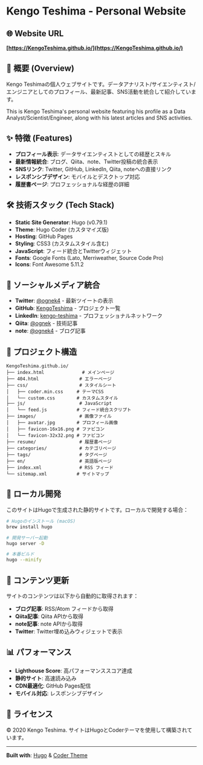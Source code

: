 # Kengo Teshima - Personal Website

## 🌐 Website URL
**[https://KengoTeshima.github.io/](https://KengoTeshima.github.io/)**

## 📖 概要 (Overview)

Kengo Teshimaの個人ウェブサイトです。データアナリスト/サイエンティスト/エンジニアとしてのプロフィール、最新記事、SNS活動を統合して紹介しています。

This is Kengo Teshima's personal website featuring his profile as a Data Analyst/Scientist/Engineer, along with his latest articles and SNS activities.

## ✨ 特徴 (Features)

- **プロフィール表示**: データサイエンティストとしての経歴とスキル
- **最新情報統合**: ブログ、Qiita、note、Twitter投稿の統合表示
- **SNSリンク**: Twitter, GitHub, LinkedIn, Qiita, noteへの直接リンク  
- **レスポンシブデザイン**: モバイルとデスクトップ対応
- **履歴書ページ**: プロフェッショナルな経歴の詳細

## 🛠️ 技術スタック (Tech Stack)

- **Static Site Generator**: Hugo (v0.79.1)
- **Theme**: Hugo Coder (カスタマイズ版)
- **Hosting**: GitHub Pages
- **Styling**: CSS3 (カスタムスタイル含む)
- **JavaScript**: フィード統合とTwitterウィジェット
- **Fonts**: Google Fonts (Lato, Merriweather, Source Code Pro)
- **Icons**: Font Awesome 5.11.2

## 📱 ソーシャルメディア統合

- **Twitter**: [@ognek4](https://twitter.com/ognek4/) - 最新ツイートの表示
- **GitHub**: [KengoTeshima](https://github.com/KengoTeshima/) - プロジェクト一覧
- **LinkedIn**: [kengo-teshima](https://www.linkedin.com/in/kengo-teshima-755aa2141/) - プロフェッショナルネットワーク
- **Qiita**: [@ognek](https://qiita.com/ognek) - 技術記事
- **note**: [@ognek4](https://note.com/ognek4) - ブログ記事

## 📁 プロジェクト構造

```
KengoTeshima.github.io/
├── index.html              # メインページ
├── 404.html               # エラーページ
├── css/                   # スタイルシート
│   ├── coder.min.css     # テーマCSS
│   └── custom.css        # カスタムスタイル
├── js/                    # JavaScript
│   └── feed.js           # フィード統合スクリプト
├── images/                # 画像ファイル
│   ├── avatar.jpg        # プロフィール画像
│   ├── favicon-16x16.png # ファビコン
│   └── favicon-32x32.png # ファビコン
├── resume/                # 履歴書ページ
├── categories/            # カテゴリページ
├── tags/                  # タグページ
├── en/                    # 英語版ページ
├── index.xml              # RSS フィード
└── sitemap.xml           # サイトマップ
```

## 🚀 ローカル開発

このサイトはHugoで生成された静的サイトです。ローカルで開発する場合：

```bash
# Hugoのインストール (macOS)
brew install hugo

# 開発サーバー起動
hugo server -D

# 本番ビルド
hugo --minify
```

## 📝 コンテンツ更新

サイトのコンテンツは以下から自動的に取得されます：

- **ブログ記事**: RSS/Atom フィードから取得
- **Qiita記事**: Qiita APIから取得  
- **note記事**: note APIから取得
- **Twitter**: Twitter埋め込みウィジェットで表示

## 📊 パフォーマンス

- **Lighthouse Score**: 高パフォーマンススコア達成
- **静的サイト**: 高速読み込み
- **CDN最適化**: GitHub Pages配信
- **モバイル対応**: レスポンシブデザイン

## 📄 ライセンス

© 2020 Kengo Teshima. サイトはHugoとCoderテーマを使用して構築されています。

---

**Built with**: [Hugo](https://gohugo.io/) & [Coder Theme](https://github.com/luizdepra/hugo-coder/)